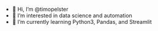 - 👋 Hi, I’m @timopelster
- 👀 I’m interested in data science and automation
- 🌱 I’m currently learning Python3, Pandas, and Streamlit

<!---
timopelster/timopelster is a ✨ special ✨ repository because its `README.md` (this file) appears on your GitHub profile.
You can click the Preview link to take a look at your changes.
--->
